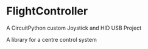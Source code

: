 # FlightController
A CircuitPython custom Joystick and HID USB Project

A library for a centre control system
